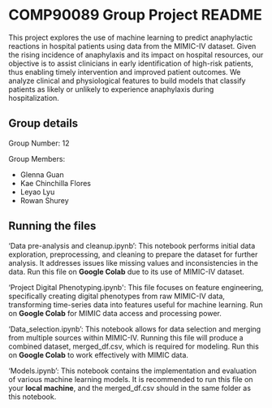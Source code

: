 # COMP90089 Group Project README

This project explores the use of machine learning to predict anaphylactic reactions in hospital patients using data from the MIMIC-IV dataset. Given the rising incidence of anaphylaxis and its impact on hospital resources, our objective is to assist clinicians in early identification of high-risk patients, thus enabling timely intervention and improved patient outcomes. We analyze clinical and physiological features to build models that classify patients as likely or unlikely to experience anaphylaxis during hospitalization.

## Group details

Group Number: 12

Group Members:
- Glenna Guan
- Kae Chinchilla Flores
- Leyao Lyu
- Rowan Shurey

## Running the files
‘Data pre-analysis and cleanup.ipynb’: This notebook performs initial data exploration, preprocessing, and cleaning to prepare the dataset for further analysis. It addresses issues like missing values and inconsistencies in the data. Run this file on **Google Colab** due to its use of MIMIC-IV dataset.

‘Project Digital Phenotyping.ipynb': This file focuses on feature engineering, specifically creating digital phenotypes from raw MIMIC-IV data, transforming time-series data into features useful for machine learning. Run on **Google Colab** for MIMIC data access and processing power.

‘Data_selection.ipynb’: This notebook allows for data selection and merging from multiple sources within MIMIC-IV. Running this file will produce a combined dataset, merged_df.csv, which is required for modeling. Run this on **Google Colab** to work effectively with MIMIC data.

‘Models.ipynb’: This notebook contains the implementation and evaluation of various machine learning models. It is recommended to run this file on your **local machine**, and the merged_df.csv should in the same folder as this notebook.
